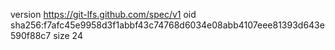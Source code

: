 version https://git-lfs.github.com/spec/v1
oid sha256:f7afc45e9958d3f1abbf43c74768d6034e08abb4107eee81393d643e590f88c7
size 24
